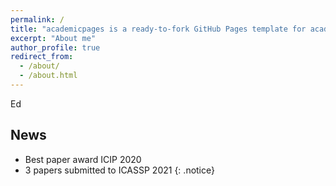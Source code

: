 ```yaml
---
permalink: /
title: "academicpages is a ready-to-fork GitHub Pages template for academic personal websites"
excerpt: "About me"
author_profile: true
redirect_from: 
  - /about/
  - /about.html
---
```


Ed

## News
* Best paper award ICIP 2020
* 3 papers submitted to ICASSP 2021
{: .notice}
